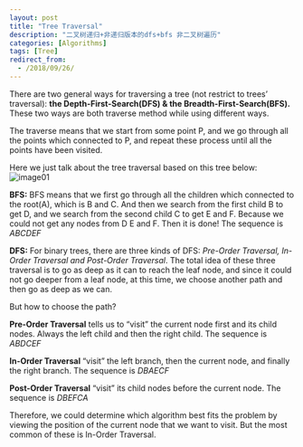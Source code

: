 ```yaml
---
layout: post
title: "Tree Traversal"
description: "二叉树递归+非递归版本的dfs+bfs 非二叉树遍历"
categories: [Algorithms]
tags: [Tree]
redirect_from:
  - /2018/09/26/
---
```


There are two general ways for traversing a tree (not restrict to trees’ traversal): **the Depth-First-Search(DFS) & the Breadth-First-Search(BFS).** These two ways are both traverse method while using different ways.


The traverse means that we start from some point P, and we go through all the points which connected to P, and repeat these process until all the points have been  visited. 

Here we just talk about the tree traversal based on this tree below:
![image01](http://sifanstephanie.github.io/assets/images/posts/tree1.png)


**BFS:** BFS means that we first go through all the children which connected to the root(A), which is B and C. And then we search from the first child B to get D, and we search from the second child C to get E and F. Because we could not get any nodes from D E and F. Then it is done! The sequence is *ABCDEF*

**DFS:** For binary trees, there are three kinds of DFS: *Pre-Order Traversal, In-Order Traversal and Post-Order Traversal*. The total idea of these three traversal is to go as deep as it can to reach the leaf node, and since it could not go deeper from a leaf node, at this time, we choose another path and then go as deep as we can.

But how to choose the path?

**Pre-Order Traversal** tells us to “visit” the current node first and its child nodes. Always the left child and then the right child. The sequence is *ABDCEF*

**In-Order Traversal** “visit” the left branch, then the current node, and finally the right branch. The sequence is *DBAECF*

**Post-Order Traversal** “visit” its child nodes before the current node. The sequence is *DBEFCA*

Therefore, we could determine which algorithm best fits the problem by viewing the position of the current node that we want to visit. But the most common of these is In-Order Traversal.

